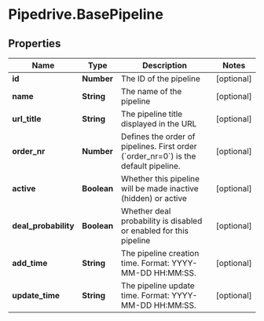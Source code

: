 # Pipedrive.BasePipeline

## Properties

Name | Type | Description | Notes
------------ | ------------- | ------------- | -------------
**id** | **Number** | The ID of the pipeline | [optional] 
**name** | **String** | The name of the pipeline | [optional] 
**url_title** | **String** | The pipeline title displayed in the URL | [optional] 
**order_nr** | **Number** | Defines the order of pipelines. First order (&#x60;order_nr&#x3D;0&#x60;) is the default pipeline. | [optional] 
**active** | **Boolean** | Whether this pipeline will be made inactive (hidden) or active | [optional] 
**deal_probability** | **Boolean** | Whether deal probability is disabled or enabled for this pipeline | [optional] 
**add_time** | **String** | The pipeline creation time. Format: YYYY-MM-DD HH:MM:SS. | [optional] 
**update_time** | **String** | The pipeline update time. Format: YYYY-MM-DD HH:MM:SS. | [optional] 


